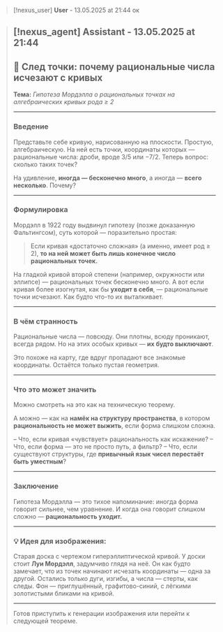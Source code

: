 >[!nexus_user] **User** - 13.05.2025 at 21:44
> ок
<!-- UID: 96f3c993-28a7-47c6-9dd1-6f32ecbe6695 -->




>[!nexus_agent] **Assistant** - 13.05.2025 at 21:44
> ---
> 
> ## 📐 След точки: почему рациональные числа исчезают с кривых
> 
> **Тема:** 
> *Гипотеза Мордэлла о рациональных точках на алгебраических кривых рода ≥ 2*
> 
> ---
> 
> ### Введение
> 
> Представьте себе кривую, нарисованную на плоскости. Простую, алгебраическую. На ней есть точки, координаты которых — рациональные числа: дроби, вроде 3/5 или −7/2. 
> Теперь вопрос: сколько таких точек?
> 
> На удивление, **иногда — бесконечно много**, а иногда — **всего несколько**. 
> Почему?
> 
> ---
> 
> ### Формулировка
> 
> Мордэлл в 1922 году выдвинул гипотезу (позже доказанную Фальтингсом), суть которой — поразительно простая:
> 
> > Если кривая «достаточно сложная» (а именно, имеет род ≥ 2), 
> > **то на ней может быть лишь конечное число рациональных точек.**
> 
> На гладкой кривой второй степени (например, окружности или эллипсе) — рациональных точек бесконечно много. 
> А вот если кривая более изогнутая, как бы **уходит в себя**, — рациональные точки исчезают. Как будто что-то их выталкивает.
> 
> ---
> 
> ### В чём странность
> 
> Рациональные числа — повсюду. Они плотны, всюду проникают, всегда рядом. 
> Но на этих особых кривых — **их будто выключают**.
> 
> Это похоже на карту, где вдруг пропадают все знакомые координаты. 
> Остаётся только пустая геометрия.
> 
> ---
> 
> ### Что это может значить
> 
> Можно смотреть на это как на техническую теорему.
> 
> А можно — как на **намёк на структуру пространства**, в котором **рациональность не может выжить**, если форма слишком сложна.
> 
> – Что, если кривая «чувствует» рациональность как искажение? 
> – Что, если форма — это не просто путь, а фильтр? 
> – Что, если существуют структуры, где **привычный язык чисел перестаёт быть уместным**?
> 
> ---
> 
> ### Заключение
> 
> Гипотеза Мордэлла — это тихое напоминание: 
> иногда форма говорит сильнее, чем уравнение. 
> И когда она говорит слишком сложно — 
> **рациональность уходит.**
> 
> ---
> 
> ### 💡 Идея для изображения:
> 
> Старая доска с чертежом гиперэллиптической кривой. 
> У доски стоит **Луи Мордэлл**, задумчиво глядя на неё. 
> Он как будто замечает, что из точек начинают исчезать координаты — одна за другой. 
> Остались только дуги, изгибы, а числа — стерты, как следы. 
> Фон — приглушённый, графитово-синий, с лёгкими золотистыми бликами на кривой.
> 
> ---
> 
> Готов приступить к генерации изображения или перейти к следующей теореме.
<!-- UID: 03199447-29eb-471d-82ea-20927873f110 -->